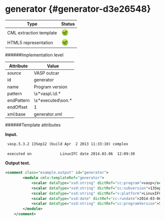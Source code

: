 # generator {#generator-d3e26548}


| Type                                                                                                                                                | Status                                                                                                                                              |
|----|----|
| CML extraction template                                                                                                                             | ![](/imgs/Total.png)                                                                                                                                |
| HTML5 representation                                                                                                                                | ![](/imgs/Total.png)                                                                                                                                |

######Implementation level

| Attribute                                                                                                                                           | Value                                                                                                                                               |
|----|----|
| *source*                                                                                                                                            | VASP outcar                                                                                                                                         |
| id                                                                                                                                                  | generator                                                                                                                                           |
| name                                                                                                                                                | Program version                                                                                                                                     |
| pattern                                                                                                                                             | \\s\*vasp\\.\\d.\*                                                                                                                                  |
| endPattern                                                                                                                                          | \\s\*executed\\son.\*                                                                                                                               |
| endOffset                                                                                                                                           | 1                                                                                                                                                   |
| xml:base                                                                                                                                            | generator.xml                                                                                                                                       |

######Template attributes

**Input.**

     vasp.5.3.2 13Sep12 (build Apr  2 2013 11:33:10) complex

     executed on             LinuxIFC date 2014.03.06  12:09:30
        

**Output text.**

```xml
<comment class="example.output" id="generator">
        <module cmlx:templateRef="generator">
            <scalar dataType="xsd:string" dictRef="cc:program">vasp</scalar>
            <scalar dataType="xsd:string" dictRef="cc:subversion">13Sep12 (build Apr  2 2013 11:33:10) complex</scalar>
            <scalar dataType="xsd:string" dictRef="v:platform">LinuxIFC</scalar>
            <scalar dataType="xsd:date" dictRef="cc:rundate">2014-03-06T12:09:30.000+01:00</scalar>
            <scalar dataType="xsd:string" dictRef="cc:programVersion">5.3.2</scalar>
        </module> 
    </comment>
```
